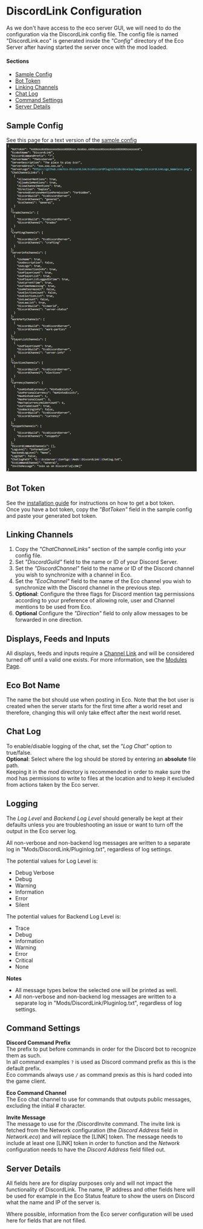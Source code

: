 # DiscordLink Configuration
As we don't have access to the eco server GUI, we will need to do the configuration via the DiscordLink config file.
The config file is named "DiscordLink.eco" is generated inside the _"Config"_ directory of the Eco Server after having started the server once with the mod loaded.

#### Sections
* [Sample Config](#sample-config)
* [Bot Token](#bot-token)
* [Linking Channels](#linking-channels)
* [Chat Log](#chat-log)
* [Command Settings](#command-settings)
* [Server Details](#server-details)

## Sample Config
See this page for a text version of the [sample config](SampleConfig.md)
![Sample Config](images/configuration/no_gui/1.png)

## Bot Token
See the [installation guide](Installation.md) for instructions on how to get a bot token.  
Once you have a bot token, copy the _"BotToken"_ field in the sample config and paste your generated bot token.

## Linking Channels
1. Copy the _"ChatChannelLinks"_ section of the sample config into your config file.
2. Set _"DiscordGuild"_ field to the name or ID of your Discord Server.
3. Set the _"DiscordChannel"_ field to the name or ID of the Discord channel you wish to synchronize with a channel in Eco.
4. Set the _"EcoChannel"_ field to the name of the Eco channel you wish to synchronize with the Discord channel in the previous step.
5. **Optional**: Configure the three flags for Discord mention tag permissions according to your preference of allowing role, user and Channel mentions to be used from Eco.
5. **Optional** Configure the _"Direction"_ field to only allow messages to be forwarded in one direction.

## Displays, Feeds and Inputs
All displays, feeds and inputs require a [Channel Link](#linking-channels) and will be considered turned off until a valid one exists.
For more information, see the [Modules Page](Modules.md).

## Eco Bot Name
The name the bot should use when posting in Eco.
Note that the bot user is created when the server starts for the first time after a world reset and therefore, changing this will only take effect after the next world reset.

## Chat Log
To enable/disable logging of the chat, set the _"Log Chat"_ option to true/false.  
**Optional**: Select where the log should be stored by entering an **absolute** file path.  
Keeping it in the mod directory is recommended in order to make sure the mod has permissions to write to files at the location and to keep it excluded from actions taken by the Eco server.

## Logging
The _Log Level_ and _Backend Log Level_ should generally be kept at their defaults unless you are troubleshooting an issue or want to turn off the output in the Eco server log.

All non-verbose and non-backend log messages are written to a separate log in "Mods/DiscordLink/Pluginlog.txt", regardless of log settings.

The potential values for Log Level is:
* Debug Verbose
* Debug
* Warning
* Information
* Error
* Silent

The potential values for Backend Log Level is:
* Trace
* Debug
* Information
* Warning
* Error
* Critical
* None

**Notes**
* All message types below the selected one will be printed as well.
* All non-verbose and non-backend log messages are written to a separate log in "Mods/DiscordLink/Pluginlog.txt", regardless of log settings.

## Command Settings
**Discord Command Prefix**  
The prefix to put before commands in order for the Discord bot to recognize them as such.  
In all command examples `?` is used as Discord command prefix as this is the default prefix.  
Eco commands always use `/` as command prexis as this is hard coded into the game client.

**Eco Command Channel**  
The Eco chat channel to use for commands that outputs public messages, excluding the initial # character.

**Invite Message**  
The message to use for the /DiscordInvite command. The invite link is fetched from the Network configuration (the _Discord Address_ field in _Network.eco_) and will replace the [LINK] token. The message needs to include at least one [LINK] token in order to function and the _Network_ configuration needs to have the _Discord Address_ field filled out.

## Server Details
All fields here are for display purposes only and will not impact the functionality of DiscordLink.
The name, IP address and other fields here will be used for example in the Eco Status feature to show the users on Discord what the name and IP of the server is.

Where possible, information from the Eco server configuration will be used here for fields that are not filled.
